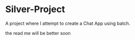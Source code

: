 # Silver-Project
A project where I attempt to create a Chat App using batch.

the read me will be better soon
